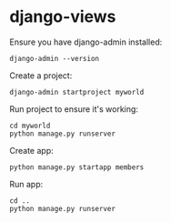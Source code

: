 # django-views

Ensure you have django-admin installed:

```
django-admin --version
```

Create a project:

```
django-admin startproject myworld
```

Run project to ensure it's working:
```
cd myworld
python manage.py runserver
```

Create app:

```
python manage.py startapp members
```

Run app:

```
cd ..
python manage.py runserver
```
